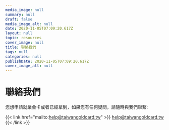 ```yaml
---
media_image: null
summary: null
draft: false
media_image_alt: null
date: 2020-11-05T07:09:20.617Z
layout: null
topic: resources
cover_image: null
title: 聯絡我們
tags: null
categories: null
publishDate: 2020-11-05T07:09:20.617Z
cover_image_alt: null
---
```

# 聯絡我們

您想申請就業金卡或者已經拿到，如果您有任何疑問，請隨時與我們聯繫:

{{< link href="mailto:help@taiwangoldcard.tw" >}}
help@taiwangoldcard.tw
{{< /link >}}
